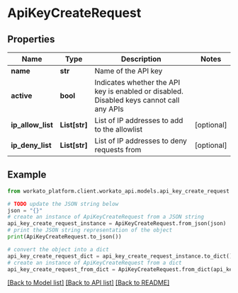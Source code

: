 # ApiKeyCreateRequest


## Properties

Name | Type | Description | Notes
------------ | ------------- | ------------- | -------------
**name** | **str** | Name of the API key | 
**active** | **bool** | Indicates whether the API key is enabled or disabled. Disabled keys cannot call any APIs | 
**ip_allow_list** | **List[str]** | List of IP addresses to add to the allowlist | [optional] 
**ip_deny_list** | **List[str]** | List of IP addresses to deny requests from | [optional] 

## Example

```python
from workato_platform.client.workato_api.models.api_key_create_request import ApiKeyCreateRequest

# TODO update the JSON string below
json = "{}"
# create an instance of ApiKeyCreateRequest from a JSON string
api_key_create_request_instance = ApiKeyCreateRequest.from_json(json)
# print the JSON string representation of the object
print(ApiKeyCreateRequest.to_json())

# convert the object into a dict
api_key_create_request_dict = api_key_create_request_instance.to_dict()
# create an instance of ApiKeyCreateRequest from a dict
api_key_create_request_from_dict = ApiKeyCreateRequest.from_dict(api_key_create_request_dict)
```
[[Back to Model list]](../README.md#documentation-for-models) [[Back to API list]](../README.md#documentation-for-api-endpoints) [[Back to README]](../README.md)


